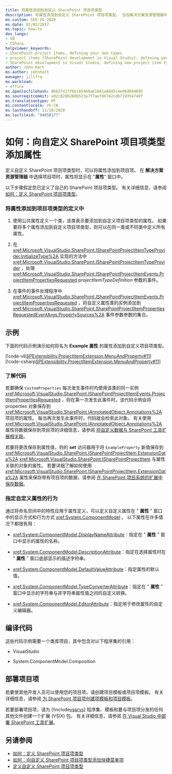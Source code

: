```yaml
---
title: 将属性添加到自定义 SharePoint 项目项类型
description: 将属性添加到自定义 SharePoint 项目项类型。 当在解决方案资源管理器中选择项目项时，属性将出现在属性窗口中。
ms.custom: SEO-VS-2020
ms.date: 02/02/2017
ms.topic: how-to
dev_langs:
- VB
- CSharp
helpviewer_keywords:
- SharePoint project items, defining your own types
- project items [SharePoint development in Visual Studio], defining your own types
- SharePoint development in Visual Studio, defining new project item types
author: John-Hart
ms.author: johnhart
manager: jillfra
ms.workload:
- office
ms.openlocfilehash: 0b62f41ff6b185469a61681a8845c4e96d044695
ms.sourcegitcommit: ad2c820b280b523a7f7aef89742cdb719354748f
ms.translationtype: MT
ms.contentlocale: zh-CN
ms.lasthandoff: 11/18/2020
ms.locfileid: "94850177"
---
```

# <a name="how-to-add-a-property-to-a-custom-sharepoint-project-item-type"></a>如何：向自定义 SharePoint 项目项类型添加属性
  定义自定义 SharePoint 项目项类型时，可以将属性添加到项目项。 在 **解决方案资源管理器** 中选择项目项时，属性将显示在 "**属性**" 窗口中。

 以下步骤假定您已定义了自己的 SharePoint 项目项类型。 有关详细信息，请参阅 [如何：定义 SharePoint 项目项类型](../sharepoint/how-to-define-a-sharepoint-project-item-type.md)。

### <a name="to-add-a-property-to-a-definition-of-a-project-item-type"></a>将属性添加到项目项类型的定义中

1. 使用公共属性定义一个类，该类表示要添加到自定义项目项类型的属性。 如果要将多个属性添加到自定义项目项类型，则可以在同一类或不同类中定义所有属性。

2. 在 <xref:Microsoft.VisualStudio.SharePoint.ISharePointProjectItemTypeProvider.InitializeType%2A> 实现的方法中 <xref:Microsoft.VisualStudio.SharePoint.ISharePointProjectItemTypeProvider> ，处理 <xref:Microsoft.VisualStudio.SharePoint.ISharePointProjectItemEvents.ProjectItemPropertiesRequested> *projectItemTypeDefinition* 参数的事件。

3. 在事件的事件处理程序中 <xref:Microsoft.VisualStudio.SharePoint.ISharePointProjectItemEvents.ProjectItemPropertiesRequested> ，将自定义属性类的实例添加到 <xref:Microsoft.VisualStudio.SharePoint.SharePointProjectItemPropertiesRequestedEventArgs.PropertySources%2A> 事件参数参数的集合。

## <a name="example"></a>示例
 下面的代码示例演示如何将名为 **Example 属性** 的属性添加到自定义项目项类型。

 [!code-vb[SPExtensibility.ProjectItemExtension.MenuAndProperty#11](../sharepoint/codesnippet/VisualBasic/projectitemmenuandproperty/extension/projectitemtypeproperty.vb#11)]
 [!code-csharp[SPExtensibility.ProjectItemExtension.MenuAndProperty#11](../sharepoint/codesnippet/CSharp/projectitemmenuandproperty/extension/projectitemtypeproperty.cs#11)]

### <a name="understand-the-code"></a>了解代码
 若要确保 `CustomProperties` 每次发生事件时均使用该类的同一实例 <xref:Microsoft.VisualStudio.SharePoint.ISharePointProjectItemEvents.ProjectItemPropertiesRequested> ，则在第一次发生此事件时，该代码示例会将 properties 对象保存到 <xref:Microsoft.VisualStudio.SharePoint.IAnnotatedObject.Annotations%2A> 项目项的属性。 每当再次发生此事件时，代码就会检索此对象。 有关使用 <xref:Microsoft.VisualStudio.SharePoint.IAnnotatedObject.Annotations%2A> 属性将数据保存到项目项的详细信息，请参阅 [将自定义数据与 SharePoint 工具扩展相关联](../sharepoint/associating-custom-data-with-sharepoint-tools-extensions.md)。

 若要将更改保存到属性值，则的 **set** 访问器用于将 `ExampleProperty` 新值保存到 <xref:Microsoft.VisualStudio.SharePoint.ISharePointProjectItem.ExtensionData%2A> <xref:Microsoft.VisualStudio.SharePoint.ISharePointProjectItem> 与属性关联的对象的属性。 若要详细了解如何使用 <xref:Microsoft.VisualStudio.SharePoint.ISharePointProjectItem.ExtensionData%2A> 属性来保存带有项目项的数据，请参阅 [在 SharePoint 项目系统的扩展中保存数据](../sharepoint/saving-data-in-extensions-of-the-sharepoint-project-system.md)。

### <a name="specify-the-behavior-of-custom-properties"></a>指定自定义属性的行为
 通过将命名空间中的特性应用于属性定义，可以定义自定义属性在 " **属性** " 窗口中的显示方式和行为方式 <xref:System.ComponentModel> 。 以下属性在许多情况下都很有用：

- <xref:System.ComponentModel.DisplayNameAttribute>：指定在 " **属性** " 窗口中显示的属性的名称。

- <xref:System.ComponentModel.DescriptionAttribute>：指定在选择属性时在 " **属性** " 窗口底部显示的描述字符串。

- <xref:System.ComponentModel.DefaultValueAttribute>：指定属性的默认值。

- <xref:System.ComponentModel.TypeConverterAttribute>：指定在 " **属性** " 窗口中显示的字符串与非字符串属性值之间的自定义转换。

- <xref:System.ComponentModel.EditorAttribute>：指定用于修改属性的自定义编辑器。

## <a name="compile-the-code"></a>编译代码
 这些代码示例需要一个类库项目，其中包含对以下程序集的引用：

- VisualStudio

- System.ComponentModel.Composition

## <a name="deploy-the-project-item"></a>部署项目项
 若要使其他开发人员可以使用您的项目项，请创建项目模板或项目项模板。 有关详细信息，请参阅 [为 SharePoint 项目项创建项模板和项目模板](../sharepoint/creating-item-templates-and-project-templates-for-sharepoint-project-items.md)。

 若要部署项目项，请为 [!include[vsprvs](../sharepoint/includes/vsprvs-md.md)] 程序集、模板和要与项目项分发的任何其他文件创建一个扩展 (VSIX) 包。 有关详细信息，请参阅 [在 Visual Studio 中部署 SharePoint 工具扩展](../sharepoint/deploying-extensions-for-the-sharepoint-tools-in-visual-studio.md)。

## <a name="see-also"></a>另请参阅
- [如何：定义 SharePoint 项目项类型](../sharepoint/how-to-define-a-sharepoint-project-item-type.md)
- [如何：向自定义 SharePoint 项目项类型添加快捷菜单项](../sharepoint/how-to-add-a-shortcut-menu-item-to-a-custom-sharepoint-project-item-type.md)
- [定义自定义 SharePoint 项目项类型](../sharepoint/defining-custom-sharepoint-project-item-types.md)

